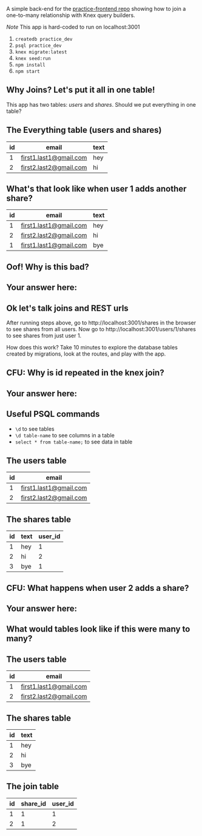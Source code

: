 A simple back-end for the [practice-frontend repo](https://github.com/gSchool/practice-backend) showing how to join a one-to-many relationship with Knex query builders.

*Note* This app is hard-coded to run on localhost:3001

1. `createdb practice_dev`
2. `psql practice_dev`
3. `knex migrate:latest`
4. `knex seed:run`
5. `npm install`
6. `npm start`

## Why Joins? Let's put it all in one table!
This app has two tables: _users_ and _shares_. Should we put everything in one table?

## The Everything table (users and shares)
| id | email | text |
| -- | ----- | ---- |
| 1  | first1.last1@gmail.com | hey |
| 2  | first2.last2@gmail.com | hi |

## What's that look like when user 1 adds another share?
| id | email | text |
| -- | ----- | ---- |
| 1  | first1.last1@gmail.com | hey |
| 2  | first2.last2@gmail.com | hi |
| 1  | first1.last1@gmail.com | bye |

## Oof! Why is this bad?
## Your answer here:

## Ok let's talk joins and REST urls
After running steps above, go to http://localhost:3001/shares in the browser to see shares from all users. Now go to http://localhost:3001/users/1/shares to see shares from just user 1. 

How does this work? Take 10 minutes to explore the database tables created by migrations, look at the routes, and play with the app.

## CFU: Why is id repeated in the knex join?
## Your answer here:

## Useful PSQL commands
* `\d` to see tables
* `\d table-name` to see columns in a table
* `select * from table-name;` to see data in table

## The users table
| id | email |
| -- | ----- |
| 1  | first1.last1@gmail.com |
| 2  | first2.last2@gmail.com |

## The shares table
| id | text | user_id |
| -- | ---- | ----- |
| 1  | hey  | 1 |
| 2  | hi   | 2 |
| 3  | bye  | 1 |

## CFU: What happens when user 2 adds a share?
## Your answer here:

## What would tables look like if this were many to many?
## The users table
| id | email |
| -- | ----- |
| 1  | first1.last1@gmail.com |
| 2  | first2.last2@gmail.com |

## The shares table
| id | text | 
| -- | ---- | 
| 1  | hey  | 
| 2  | hi   | 
| 3  | bye  | 

## The join table
| id | share_id | user_id |
| -- | ---- | ----- |
| 1  | 1 | 1 |
| 2  | 1 | 2 |
